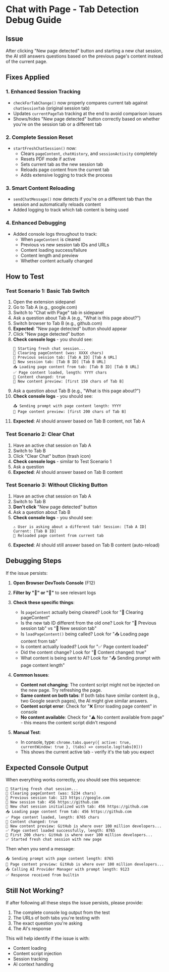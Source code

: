 # Chat with Page - Tab Detection Debug Guide

## Issue
After clicking "New page detected" button and starting a new chat session, the AI still answers questions based on the previous page's content instead of the current page.

## Fixes Applied

### 1. Enhanced Session Tracking
- `checkForTabChange()` now properly compares current tab against `chatSessionTab` (original session tab)
- Updates `currentPageTab` tracking at the end to avoid comparison issues
- Shows/hides "New page detected" button correctly based on whether you're on the session tab or a different tab

### 2. Complete Session Reset
- `startFreshChatSession()` now:
  - Clears `pageContent`, `chatHistory`, and `sessionActivity` completely
  - Resets PDF mode if active
  - Sets current tab as the new session tab
  - Reloads page content from the current tab
  - Adds extensive logging to track the process

### 3. Smart Content Reloading
- `sendChatMessage()` now detects if you're on a different tab than the session and automatically reloads content
- Added logging to track which tab content is being used

### 4. Enhanced Debugging
- Added console logs throughout to track:
  - When `pageContent` is cleared
  - Previous vs new session tab IDs and URLs
  - Content loading success/failure
  - Content length and preview
  - Whether content actually changed

## How to Test

### Test Scenario 1: Basic Tab Switch
1. Open the extension sidepanel
2. Go to Tab A (e.g., google.com)
3. Switch to "Chat with Page" tab in sidepanel
4. Ask a question about Tab A (e.g., "What is this page about?")
5. Switch browser to Tab B (e.g., github.com)
6. **Expected**: "New page detected" button should appear
7. Click "New page detected" button
8. **Check console logs** - you should see:
   ```
   🔄 Starting fresh chat session...
   🧹 Clearing pageContent (was: XXXX chars)
   📍 Previous session tab: [Tab A ID] [Tab A URL]
   📍 New session tab: [Tab B ID] [Tab B URL]
   📥 Loading page content from tab: [Tab B ID] [Tab B URL]
   ✅ Page content loaded, length: YYYY chars
   📄 Content changed: true
   📄 New content preview: [first 150 chars of Tab B]
   ```
9. Ask a question about Tab B (e.g., "What is this page about?")
10. **Check console logs** - you should see:
    ```
    📤 Sending prompt with page content length: YYYY
    📄 Page content preview: [first 200 chars of Tab B]
    ```
11. **Expected**: AI should answer based on Tab B content, not Tab A

### Test Scenario 2: Clear Chat
1. Have an active chat session on Tab A
2. Switch to Tab B
3. Click "Clear Chat" button (trash icon)
4. **Check console logs** - similar to Test Scenario 1
5. Ask a question
6. **Expected**: AI should answer based on Tab B content

### Test Scenario 3: Without Clicking Button
1. Have an active chat session on Tab A
2. Switch to Tab B
3. **Don't click** "New page detected" button
4. Ask a question about Tab B
5. **Check console logs** - you should see:
   ```
   ⚠️ User is asking about a different tab! Session: [Tab A ID] Current: [Tab B ID]
   🔄 Reloaded page content from current tab
   ```
6. **Expected**: AI should still answer based on Tab B content (auto-reload)

## Debugging Steps

If the issue persists:

1. **Open Browser DevTools Console** (F12)
2. **Filter by "🔄" or "📄"** to see relevant logs
3. **Check these specific things**:
   - Is `pageContent` actually being cleared? Look for "🧹 Clearing pageContent"
   - Is the new tab ID different from the old one? Look for "📍 Previous session tab" vs "📍 New session tab"
   - Is `loadPageContent()` being called? Look for "📥 Loading page content from tab"
   - Is content actually loaded? Look for "✅ Page content loaded"
   - Did the content change? Look for "📄 Content changed: true"
   - What content is being sent to AI? Look for "📤 Sending prompt with page content length"

4. **Common Issues**:
   - **Content not changing**: The content script might not be injected on the new page. Try refreshing the page.
   - **Same content on both tabs**: If both tabs have similar content (e.g., two Google search pages), the AI might give similar answers.
   - **Content script error**: Check for "❌ Error loading page content" in console
   - **No content available**: Check for "⚠️ No content available from page" - this means the content script didn't respond

5. **Manual Test**:
   - In console, type: `chrome.tabs.query({ active: true, currentWindow: true }, (tabs) => console.log(tabs[0]))`
   - This shows the current active tab - verify it's the tab you expect

## Expected Console Output

When everything works correctly, you should see this sequence:

```
🔄 Starting fresh chat session...
🧹 Clearing pageContent (was: 5234 chars)
📍 Previous session tab: 123 https://google.com
📍 New session tab: 456 https://github.com
🎯 New chat session initialized with tab: 456 https://github.com
📥 Loading page content from tab: 456 https://github.com
✅ Page content loaded, length: 8765 chars
📄 Content changed: true
📄 New content preview: GitHub is where over 100 million developers...
✅ Page content loaded successfully, length: 8765
📄 First 200 chars: GitHub is where over 100 million developers...
✅ Started fresh chat session with new page
```

Then when you send a message:

```
📤 Sending prompt with page content length: 8765
📄 Page content preview: GitHub is where over 100 million developers...
📤 Calling AI Provider Manager with prompt length: 9123
✅ Response received from builtin
```

## Still Not Working?

If after following all these steps the issue persists, please provide:
1. The complete console log output from the test
2. The URLs of both tabs you're testing with
3. The exact question you're asking
4. The AI's response

This will help identify if the issue is with:
- Content loading
- Content script injection
- Session tracking
- AI context handling
